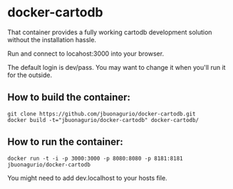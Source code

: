 docker-cartodb
==============

That container provides a fully working cartodb development solution
without the installation hassle.

Run and connect to locahost:3000 into your browser.

The default login is dev/pass. You may want to change it when you'll run
it for the outside.

How to build the container:
--------------

```
git clone https://github.com/jbuonagurio/docker-cartodb.git
docker build -t="jbuonagurio/docker-cartodb" docker-cartodb/
```

How to run the container:
--------------

```
docker run -t -i -p 3000:3000 -p 8080:8080 -p 8181:8181 jbuonagurio/docker-cartodb
```

You might need to add dev.localhost to your hosts file.

